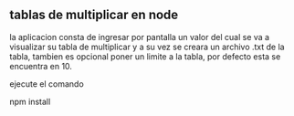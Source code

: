 
## tablas de multiplicar en node
la aplicacion consta de ingresar por pantalla un valor del cual se va a visualizar su tabla de multiplicar y a su vez se creara un archivo .txt de la tabla, tambien es opcional poner un limite a la tabla, por defecto esta se encuentra en 10.

ejecute el comando 

npm install